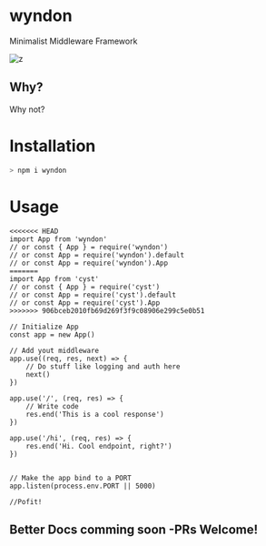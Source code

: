 # wyndon 

Minimalist Middleware Framework

![z](https://img.icons8.com/fluent/96/000000/server.png)

## Why?
Why not?

# Installation
```sh
> npm i wyndon
```
# Usage

```TS
<<<<<<< HEAD
import App from 'wyndon'
// or const { App } = require('wyndon')
// or const App = require('wyndon').default
// or const App = require('wyndon').App
=======
import App from 'cyst'
// or const { App } = require('cyst')
// or const App = require('cyst').default
// or const App = require('cyst').App
>>>>>>> 906bceb2010fb69d269f3f9c08906e299c5e0b51

// Initialize App
const app = new App()

// Add yout middleware
app.use((req, res, next) => {
    // Do stuff like logging and auth here
    next()
})

app.use('/', (req, res) => {
    // Write code
    res.end('This is a cool response')
})

app.use('/hi', (req, res) => {
    res.end('Hi. Cool endpoint, right?')
})


// Make the app bind to a PORT
app.listen(process.env.PORT || 5000)

//Pofit!
```

## Better Docs comming soon  -PRs Welcome!